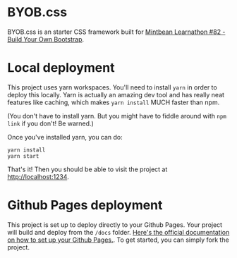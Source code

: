 # BYOB.css

BYOB.css is an starter CSS framework built for [Mintbean Learnathon #82 - Build Your Own Bootstrap](https://mintbean.io/meets/4b9cd41c-4a27-4c08-a493-3095f9fe2b20).

# Local deployment

This project uses yarn workspaces. You'll need to install `yarn` in order to deploy this locally. Yarn is actually an amazing dev tool and has really neat features like caching, which makes `yarn install` MUCH faster than npm.

(You don't have to install yarn. But you might have to fiddle around with `npm link` if you don't! Be warned.)

Once you've installed yarn, you can do:

```
yarn install
yarn start
```

That's it! Then you should be able to visit the project at [http://localhost:1234](http://localhost:1234).

# Github Pages deployment

This project is set up to deploy directly to your Github Pages. Your project will build and deploy from the `/docs` folder. [Here's the official documentation on how to set up your Github Pages.](https://docs.github.com/en/github/working-with-github-pages/configuring-a-publishing-source-for-your-github-pages-site). To get started, you can simply fork the project.
